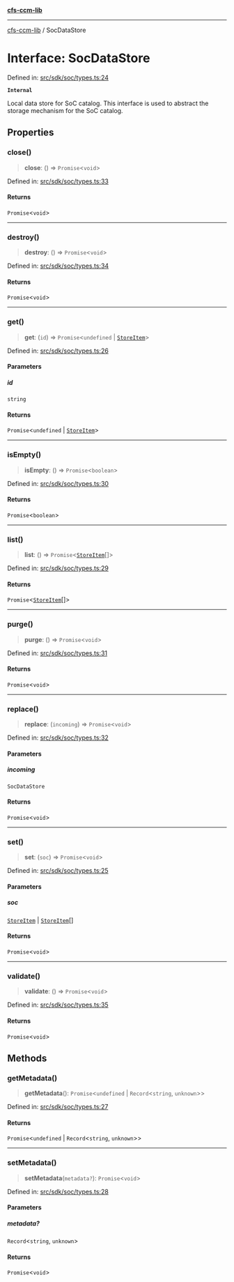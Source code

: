 [**cfs-ccm-lib**](../README.md)

***

[cfs-ccm-lib](../README.md) / SocDataStore

# Interface: SocDataStore

Defined in: [src/sdk/soc/types.ts:24](#)

**`Internal`**

Local data store for SoC catalog.
This interface is used to abstract the storage mechanism for the SoC catalog.

## Properties

### close()

> **close**: () => `Promise`\<`void`\>

Defined in: [src/sdk/soc/types.ts:33](#)

#### Returns

`Promise`\<`void`\>

***

### destroy()

> **destroy**: () => `Promise`\<`void`\>

Defined in: [src/sdk/soc/types.ts:34](#)

#### Returns

`Promise`\<`void`\>

***

### get()

> **get**: (`id`) => `Promise`\<`undefined` \| [`StoreItem`](../-internal-/type-aliases/StoreItem.md)\>

Defined in: [src/sdk/soc/types.ts:26](#)

#### Parameters

##### id

`string`

#### Returns

`Promise`\<`undefined` \| [`StoreItem`](../-internal-/type-aliases/StoreItem.md)\>

***

### isEmpty()

> **isEmpty**: () => `Promise`\<`boolean`\>

Defined in: [src/sdk/soc/types.ts:30](#)

#### Returns

`Promise`\<`boolean`\>

***

### list()

> **list**: () => `Promise`\<[`StoreItem`](../-internal-/type-aliases/StoreItem.md)[]\>

Defined in: [src/sdk/soc/types.ts:29](#)

#### Returns

`Promise`\<[`StoreItem`](../-internal-/type-aliases/StoreItem.md)[]\>

***

### purge()

> **purge**: () => `Promise`\<`void`\>

Defined in: [src/sdk/soc/types.ts:31](#)

#### Returns

`Promise`\<`void`\>

***

### replace()

> **replace**: (`incoming`) => `Promise`\<`void`\>

Defined in: [src/sdk/soc/types.ts:32](#)

#### Parameters

##### incoming

`SocDataStore`

#### Returns

`Promise`\<`void`\>

***

### set()

> **set**: (`soc`) => `Promise`\<`void`\>

Defined in: [src/sdk/soc/types.ts:25](#)

#### Parameters

##### soc

[`StoreItem`](../-internal-/type-aliases/StoreItem.md) | [`StoreItem`](../-internal-/type-aliases/StoreItem.md)[]

#### Returns

`Promise`\<`void`\>

***

### validate()

> **validate**: () => `Promise`\<`void`\>

Defined in: [src/sdk/soc/types.ts:35](#)

#### Returns

`Promise`\<`void`\>

## Methods

### getMetadata()

> **getMetadata**(): `Promise`\<`undefined` \| `Record`\<`string`, `unknown`\>\>

Defined in: [src/sdk/soc/types.ts:27](#)

#### Returns

`Promise`\<`undefined` \| `Record`\<`string`, `unknown`\>\>

***

### setMetadata()

> **setMetadata**(`metadata?`): `Promise`\<`void`\>

Defined in: [src/sdk/soc/types.ts:28](#)

#### Parameters

##### metadata?

`Record`\<`string`, `unknown`\>

#### Returns

`Promise`\<`void`\>
